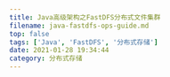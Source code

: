 ```yaml
---
title: Java高级架构之FastDFS分布式文件集群
filename: java-fastdfs-ops-guide.md
top: false
tags: ['Java', 'FastDFS', '分布式存储']
date: 2021-01-28 19:34:44
category: 分布式存储
---
```

